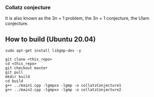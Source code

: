 ### Collatz conjecture
It is also known as the 3n + 1 problem, the 3n + 1 conjecture, the Ulam conjecture.


## How to build (Ubuntu 20.04)
```
sudo apt-get install libgmp-dev -y

git clone <this_repo>
cd <this_repo>
git checkout master
git pull
mkdir build
cd build
g++ ../main1.cpp -lgmpxx -lgmp -o collatzConjecture1
g++ ../main2.cpp -lgmpxx -lgmp -o collatzConjecture2
```

